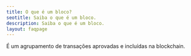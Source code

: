 ```yaml
---
title: O que é um bloco?
seotitle: Saiba o que é um bloco.
description: Saiba o que é um bloco.
layout: faqpage
---
```

É um agrupamento de transações aprovadas e incluídas na blockchain. 
